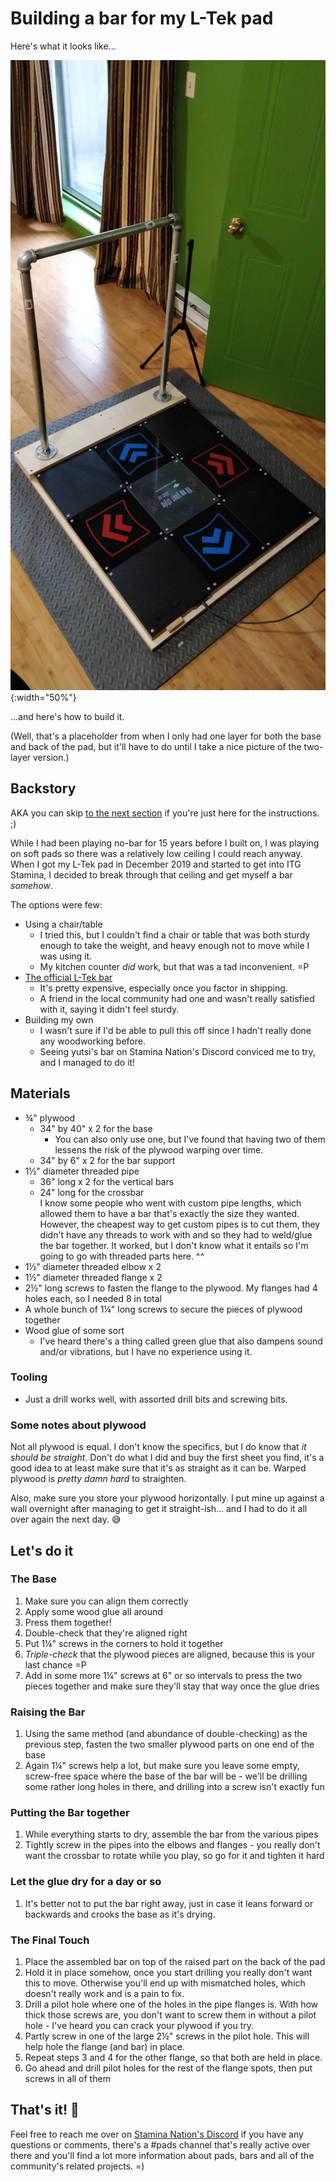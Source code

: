 # Building a bar for my L-Tek pad

Here's what it looks like...

![picture of the fully assembled bar](image/pad.jpg){:width="50%"}

...and here's how to build it.

(Well, that's a placeholder from when I only had one layer for both the base and back of the pad, but it'll have to do until I take a nice picture of the two-layer version.)

## Backstory

AKA you can skip [to the next section](#materials) if you're just here for the instructions. ;)

While I had been playing no-bar for 15 years before I built on, I was playing on soft pads so there was a relatively low ceiling I could reach anyway. When I got my L-Tek pad in December 2019 and started to get into ITG Stamina, I decided to break through that ceiling and get myself a bar _somehow_.

The options were few:
- Using a chair/table
	- I tried this, but I couldn't find a chair or table that was both sturdy enough to take the weight, and heavy enough not to move while I was using it.
	- My kitchen counter _did_ work, but that was a tad inconvenient. =P
- [The official L-Tek bar](https://www.maty-taneczne.pl/shop/dance-mat-ex-pro-the-handbar/)
	- It's pretty expensive, especially once you factor in shipping.
	- A friend in the local community had one and wasn't really satisfied with it, saying it didn't feel sturdy.
- Building my own
	- I wasn't sure if I'd be able to pull this off since I hadn't really done any woodworking before.
	- Seeing yutsi's bar on Stamina Nation's Discord conviced me to try, and I managed to do it!

## Materials

* ¾" plywood
  * 34" by 40" x 2 for the base
    * You can also only use one, but I've found that having two of them lessens the risk of the plywood warping over time.
  * 34" by 6" x 2 for the bar support
* 1½" diameter threaded pipe
  * 36" long x 2 for the vertical bars
  * 24" long for the crossbar  
  I know some people who went with custom pipe lengths, which allowed them to have a bar that's exactly the size they wanted. However, the cheapest way to get custom pipes is to cut them, they didn't have any threads to work with and so they had to weld/glue the bar together. It worked, but I don't know what it entails so I'm going to go with threaded parts here. ^^
* 1½" diameter threaded elbow x 2
* 1½" diameter threaded flange x 2
* 2½" long screws to fasten the flange to the plywood. My flanges had 4 holes each, so I needed 8 in total
* A whole bunch of 1¼" long screws to secure the pieces of plywood together
* Wood glue of some sort
  * I've heard there's a thing called green glue that also dampens sound and/or vibrations, but I have no experience using it.

### Tooling

* Just a drill works well, with assorted drill bits and screwing bits.

### Some notes about plywood

Not all plywood is equal. I don't know the specifics, but I do know that _it should be straight_. Don't do what I did and buy the first sheet you find, it's a good idea to at least make sure that it's as straight as it can be. Warped plywood is _pretty damn hard_ to straighten.

Also, make sure you store your plywood horizontally. I put mine up against a wall overnight after managing to get it straight-ish... and I had to do it all over again the next day. 😅

## Let's do it

### The Base
1. Make sure you can align them correctly
2. Apply some wood glue all around
3. Press them together!
4. Double-check that they're aligned right
5. Put 1¼" screws in the corners to hold it together
6. _Triple-check_ that the plywood pieces are aligned, because this is your last chance =P
7. Add in some more 1¼" screws at 6" or so intervals to press the two pieces together and make sure they'll stay that way once the glue dries

### Raising the Bar
1. Using the same method (and abundance of double-checking) as the previous step, fasten the two smaller plywood parts on one end of the base
2. Again 1¼" screws help a lot, but make sure you leave some empty, screw-free space where the base of the bar will be - we'll be drilling some rather long holes in there, and drilling into a screw isn't exactly fun

### Putting the Bar together
1. While everything starts to dry, assemble the bar from the various pipes
2. Tightly screw in the pipes into the elbows and flanges - you really don't want the crossbar to rotate while you play, so go for it and tighten it hard

### Let the glue dry for a day or so
1. It's better not to put the bar right away, just in case it leans forward or backwards and crooks the base as it's drying.

### The Final Touch
1. Place the assembled bar on top of the raised part on the back of the pad
2. Hold it in place somehow, once you start drilling you really don't want this to move. Otherwise you'll end up with mismatched holes, which doesn't really work and is a pain to fix. 
3. Drill a pilot hole where one of the holes in the pipe flanges is. With how thick those screws are, you don't want to screw them in without a pilot hole - I've heard you can crack your plywood if you try.
4. Partly screw in one of the large 2½" screws in the pilot hole. This will help hole the flange (and bar) in place.
5. Repeat steps 3 and 4 for the other flange, so that both are held in place.
6. Go ahead and drill pilot holes for the rest of the flange spots, then put screws in all of them


## That's it! 🎉

Feel free to reach me over on [Stamina Nation's Discord](https://discord.gg/vKatzmV) if you have any questions or comments, there's a #pads channel that's really active over there and you'll find a lot more information about pads, bars and all of the community's related projects. =)